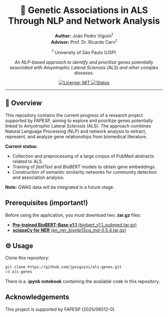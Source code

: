 <h1 align="center">🧬 Genetic Associations in ALS Through NLP and Network Analysis</h1>

<p align="center">
  <b>Author:</b> João Pedro Viguini<sup>1</sup><br>
  <b>Advisor:</b> Prof. Dr. Ricardo Cerri<sup>1</sup>
</p>
<p align="center">
  <sup>1</sup> University of São Paulo (USP)
</p>





<p align="center">
  <em>An NLP-based approach to identify and prioritize genes potentially associated with Amyotrophic Lateral Sclerosis (ALS) and other complex diseases.</em>
</p>

<p align="center">
  <a href="#license">
    <img src="https://img.shields.io/badge/License-MIT-blue.svg" alt="License: MIT">
  </a>
  <a href="#status">
    <img src="https://img.shields.io/badge/status-work%20in%20progress-orange" alt="Status">
  </a>
</p>


---


## 📝 Overview
This repository contains the current progress of a research project supported by FAPESP, aiming to explore and prioritize genes potentially linked to Amyotrophic Lateral Sclerosis (ALS). The approach combines Natural Language Processing (NLP) and network analysis to extract, represent, and analyze gene relationships from biomedical literature.  

**Current status:**  
- Collection and preprocessing of a large corpus of PubMed abstracts related to ALS.
- Training of _fastText_ and _BioBERT_ models to obtain gene embeddings.  
- Construction of semantic similarity networks for community detection and association analysis.  

**Note:** GWAS data will be integrated in a future stage.

## Prerequisites (**important!**)
Before using the application, you must download two **.tar.gz** files:
- [**Pre-trained BioBERT-Base v1.1** (biobert_v1.1_pubmed.tar.gz)](https://github.com/naver/biobert-pretrained?tab=readme-ov-file)  
- [**scispaCy for NER** (en_ner_bionlp13cg_md-0.5.4.tar.gz)](https://allenai.github.io/scispacy/)




## ⚙️ Usage
Clone this repository:
   ```bash
   git clone https://github.com/jpviguini/als-genes.git
   cd als-genes
   ```

There is a **.ipynb notebook** containing the available code in this repository.


## Acknowledgements
This project is supported by FAPESP (2025/06512-0).








